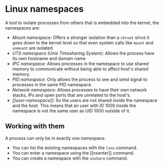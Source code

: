 # Linux namespaces
A tool to isolate processes from others that is embedded into the kernel, the namespaces are:

* *Mount namespace*: Offers a stronger isolation than a `chroot` since it goes down to the kernel level so that even system calls like `mount` and `unmount` are isolated.
* *UTS namespace (Unix Timesharing System)*: Allows the process have its own hostname and domain name
* *IPC namespace*: Allows processes in the namespace to use shared memory to communicate without being able to affect host's shared memory.
* *PID namespace*: Only allows the process to see and send signal to processes in the same PID namespace.
* *Network namespace*: Allows processes to have their own network stacks, IPs and open ports that are unrelated to the host's.
* *[[user-namespace]]*: So the users are not shared inside the namespace and the host. This means that an user with ID 1000 inside the namespace is not the same user as UID 1000 outside of it.

## Working with them
A process can only be in exactly one namespace.

* You can list the existing namespaces with the `lsns` command.
* You can enter a namespace using the [[nsenter]] command.
* You can create a namespace with the `unshare` command.
